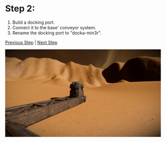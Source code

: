 # Step 2:

1. Build a docking port.
2. Connect it to the base' conveyor system.
3. Rename the docking port to "docka-min3r".

[Previous Step](step1.md) | [Next Step](step3.md)

![step 2](Step_2.jpg)